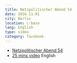 ```yaml
---
title: Netzpolitischer Abend 54
date: 2016-11-01
city: Berlin
location: c-base
lang: English
type: video
category: facebook 
---
```


- [Netzpolitischer Abend 54](/talks-netzpolitischer054/)
- [25 mins video](https://vimeo.com/189842857) English

